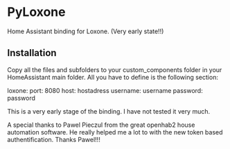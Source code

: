 # PyLoxone
Home Assistant binding for Loxone. (Very early state!!)

## Installation
Copy all the files and subfolders to your custom_components folder in your HomeAssistant
main folder. All you have to define is the following section:

loxone:
  port: 8080
  host: hostadress
  username: username
  password: password

This is a very early stage of the binding. I have not tested it very much. 

A special thanks to Pawel Pieczul from the great openhab2 house automation software. 
He really helped me a lot to with the new token based authentification. Thanks Pawel!!!

